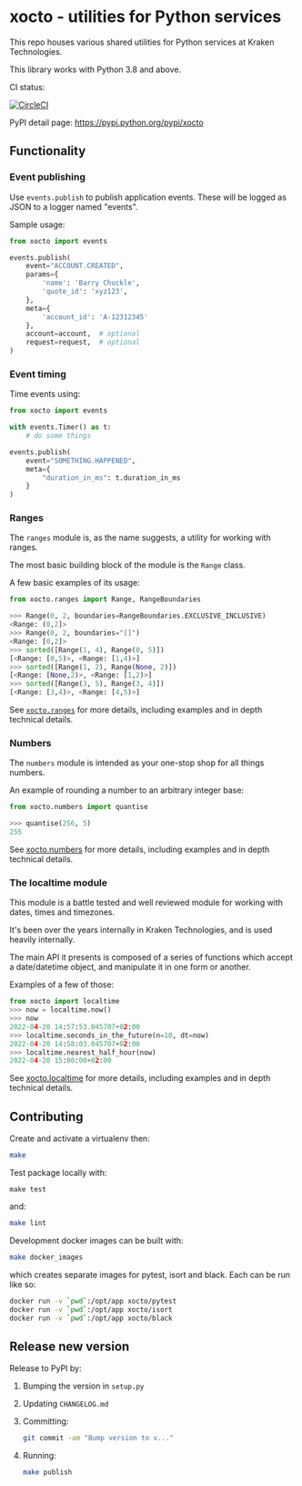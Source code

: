 # xocto - utilities for Python services

This repo houses various shared utilities for Python services at Kraken
Technologies.

This library works with Python 3.8 and above.

CI status:

[![CircleCI](https://circleci.com/gh/octoenergy/xocto/tree/master.svg?style=svg)](https://circleci.com/gh/octoenergy/xocto/tree/master)

PyPI detail page: <https://pypi.python.org/pypi/xocto>

## Functionality

### Event publishing

Use `events.publish` to publish application events. These will be logged as JSON
to a logger named "events".

Sample usage:

```python
from xocto import events

events.publish(
    event="ACCOUNT.CREATED",
    params={
        'name': 'Barry Chuckle',
        'quote_id': 'xyz123',
    },
    meta={
        'account_id': 'A-12312345'
    },
    account=account,  # optional
    request=request,  # optional
)
```

### Event timing

Time events using:

```python
from xocto import events

with events.Timer() as t:
    # do some things

events.publish(
    event="SOMETHING.HAPPENED",
    meta={
        "duration_in_ms": t.duration_in_ms
    }
)
```

### Ranges

The `ranges` module is, as the name suggests, a utility for working with ranges.

The most basic building block of the module is the `Range` class.

A few basic examples of its usage:

```python
from xocto.ranges import Range, RangeBoundaries

>>> Range(0, 2, boundaries=RangeBoundaries.EXCLUSIVE_INCLUSIVE)
<Range: (0,2]>
>>> Range(0, 2, boundaries="[]")
<Range: [0,2]>
>>> sorted([Range(1, 4), Range(0, 5)])
[<Range: [0,5)>, <Range: [1,4)>]
>>> sorted([Range(1, 2), Range(None, 2)])
[<Range: [None,2)>, <Range: [1,2)>]
>>> sorted([Range(3, 5), Range(3, 4)])
[<Range: [3,4)>, <Range: [4,5)>]
```

See [`xocto.ranges`](xocto/ranges.py) for more details, including examples and in
depth technical details.

### Numbers

The `numbers` module is intended as your one-stop shop for all things numbers.

An example of rounding a number to an arbitrary integer base:

```python
from xocto.numbers import quantise

>>> quantise(256, 5)
255
```

See [xocto.numbers](xocto/numbers.py) for more details, including examples and in depth technical details.

### The localtime module

This module is a battle tested and well reviewed module for working with dates,
times and timezones.

It's been over the years internally in Kraken Technologies, and is used heavily
internally.

The main API it presents is composed of a series of functions which accept a
date/datetime object, and manipulate it in one form or another.

Examples of a few of those:

```python
from xocto import localtime
>>> now = localtime.now()
>>> now
2022-04-20 14:57:53.045707+02:00
>>> localtime.seconds_in_the_future(n=10, dt=now)
2022-04-20 14:58:03.045707+02:00
>>> localtime.nearest_half_hour(now)
2022-04-20 15:00:00+02:00
```

See [xocto.localtime](xocto/localtime.py) for more details, including examples and in depth technical details.

## Contributing

Create and activate a virtualenv then:

```sh
make
```

Test package locally with:

    make test

and:

```sh
make lint
```

Development docker images can be built with:

```sh
make docker_images
```

which creates separate images for pytest, isort and black. Each can be run like so:

```sh
docker run -v `pwd`:/opt/app xocto/pytest
docker run -v `pwd`:/opt/app xocto/isort
docker run -v `pwd`:/opt/app xocto/black
```

## Release new version

Release to PyPI by:

1. Bumping the version in `setup.py`

2. Updating `CHANGELOG.md`

3. Committing:

   ```sh
   git commit -am "Bump version to v..."
   ```

4. Running:

   ```sh
   make publish
   ```
